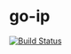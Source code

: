 # go-ip
[![Build Status](https://travis-ci.org/delaemon/go-ip.svg?branch=master)](https://travis-ci.org/delaemon/go-ip)
